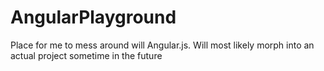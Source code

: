 # AngularPlayground
Place for me to mess around will Angular.js. Will most likely morph into an actual project sometime in the future
